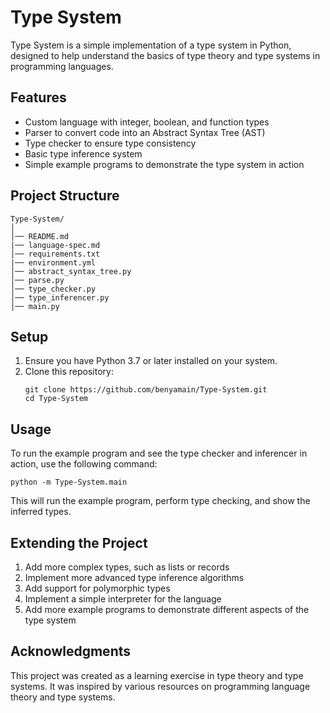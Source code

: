# Type System

Type System is a simple implementation of a type system in Python, designed to help understand the basics of type theory and type systems in programming languages.

## Features

- Custom language with integer, boolean, and function types
- Parser to convert code into an Abstract Syntax Tree (AST)
- Type checker to ensure type consistency
- Basic type inference system
- Simple example programs to demonstrate the type system in action

## Project Structure

```
Type-System/
│
│── README.md
|── language-spec.md
│── requirements.txt
|── environment.yml
│── abstract_syntax_tree.py
│── parse.py
│── type_checker.py
│── type_inferencer.py
│── main.py
```

## Setup

1. Ensure you have Python 3.7 or later installed on your system.
2. Clone this repository:
   ```
   git clone https://github.com/benyamain/Type-System.git
   cd Type-System
   ```

## Usage

To run the example program and see the type checker and inferencer in action, use the following command:

```
python -m Type-System.main
```

This will run the example program, perform type checking, and show the inferred types.

## Extending the Project

1. Add more complex types, such as lists or records
2. Implement more advanced type inference algorithms
3. Add support for polymorphic types
4. Implement a simple interpreter for the language
5. Add more example programs to demonstrate different aspects of the type system

## Acknowledgments

This project was created as a learning exercise in type theory and type systems. It was inspired by various resources on programming language theory and type systems.